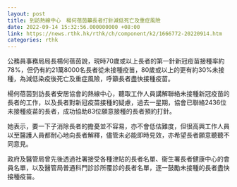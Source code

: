 ```yaml
---
layout: post
title: 到訪熱線中心　楊何蓓茵籲長者打針減低死亡及重症風險
date: 2022-09-14 15:32:56.000000000 +08:00
link: https://news.rthk.hk/rthk/ch/component/k2/1666772-20220914.htm
categories: rthk
---
```


公務員事務局局長楊何蓓茵說，現時70歲或以上長者的第一針新冠疫苗接種率約78%，但仍有約21萬8000名長者從未接種疫苗，80歲或以上的更有約30%未接種，為減低染疫後死亡及重症風險，呼籲長者盡快接種疫苗。

楊何蓓茵到訪長者安居協會的熱線中心，聽取工作人員講解聯絡未接種新冠疫苗的長者的工作，以及長者對新冠疫苗接種的疑慮，過去一星期，協會已聯絡2436位未接種疫苗的長者，成功協助83位願意接種的長者預約打針。

她表示，要一下子消除長者的擔憂並不容易，亦不會低估難度，但很高興工作人員以至醫護人員都耐心地向長者解釋，儘管未必能即時見效，亦希望長者願意聽聽不同意見。

政府及醫管局曾先後透過社署接受各種津貼的長者名單、衞生署長者健康中心的會員名單，以及醫管局普通科門診診所覆診的長者名單，逐一鼓勵未接種的長者盡快接種疫苗。
